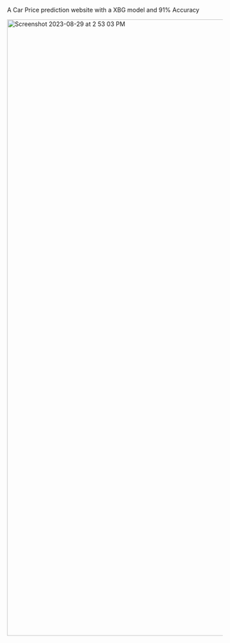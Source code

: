 A Car Price prediction website with a XBG model and 91% Accuracy



<img width="1440" alt="Screenshot 2023-08-29 at 2 53 03 PM" src="https://github.com/Subhansh47/CAR-PRICE-PREDICTION/assets/99523685/f64003b1-96eb-4b6e-b933-ef9dbed178bc">
